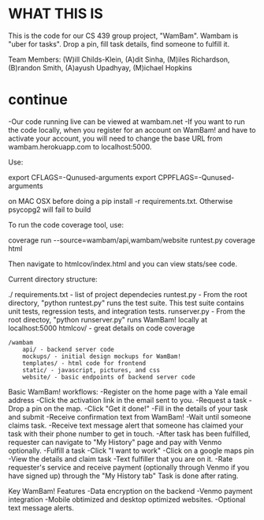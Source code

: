 WHAT THIS IS
=====

This is the code for our CS 439 group project, "WamBam". Wambam is "uber for tasks". Drop a pin, fill task details, find someone to fulfill it.

Team Members: (W)ill Childs-Klein, (A)dit Sinha, (M)iles Richardson, (B)randon Smith, (A)ayush Upadhyay, (M)ichael Hopkins

continue
===

-Our code running live can be viewed at wambam.net
-If you want to run the code locally, when you register for an account on WamBam! and have to 
 activate your account, you will need to change the base URL from wambam.herokuapp.com to localhost:5000.

Use:

export CFLAGS=-Qunused-arguments
export CPPFLAGS=-Qunused-arguments

on MAC OSX before doing a pip install -r requirements.txt. Otherwise psycopg2 will fail to build 

To run the code coverage tool, use:

coverage run --source=wambam/api,wambam/website runtest.py
coverage html

Then navigate to htmlcov/index.html and you can view stats/see code. 

Current directory structure:

./
    requirements.txt - list of project dependecies
    runtest.py - From the root directory, "python runtest.py" runs the test suite. This test suite
                 contains unit tests, regression tests, and integration tests.
    runserver.py - From the root directoy, "python runserver.py" runs WamBam! locally at 
                   localhost:5000
    htmlcov/ - great details on code coverage
    
    /wambam
        api/ - backend server code
        mockups/ - initial design mockups for WamBam!
        templates/ - html code for frontend 
        static/ - javascript, pictures, and css
        website/ - basic endpoints of backend server code

Basic WamBam! workflows:
-Register on the home page with a Yale email address
-Click the activation link in the email sent to you.
-Request a task
    -Drop a pin on the map.
    -Click "Get it done!"
    -Fill in the details of your task and submit
    -Receive confirmation text from WamBam!
    -Wait until someone claims task.
    -Receive text message alert that someone has claimed your task with their phone number to get in touch.
    -After task has been fulfilled, requester can navigate to "My History" page and pay with Venmo 
     optionally.
-Fulfill a task
    -Click "I want to work"
    -Click on a google maps pin
    -View the details and claim task
    -Text fulfiller that you are on it.
    -Rate requester's service and receive payment (optionally through Venmo if you have signed up)
     through the "My History tab" Task is done after rating.

Key WamBam! Features
  -Data encryption on the backend
  -Venmo payment integration
  -Mobile obtimized and desktop optimized websites.
  -Optional text message alerts.
